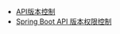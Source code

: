 

- [API版本控制](https://www.hifreud.com/2018/01/30/01-API-versioning/)
- [Spring Boot API 版本权限控制](https://blog.csdn.net/u010782227/article/details/74905404)


